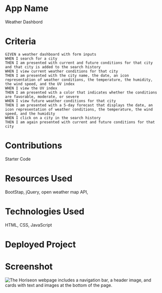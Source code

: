 # App Name
Weather Dashbord

# Criteria
```
GIVEN a weather dashboard with form inputs
WHEN I search for a city
THEN I am presented with current and future conditions for that city and that city is added to the search history
WHEN I view current weather conditions for that city
THEN I am presented with the city name, the date, an icon representation of weather conditions, the temperature, the humidity, the wind speed, and the UV index
WHEN I view the UV index
THEN I am presented with a color that indicates whether the conditions are favorable, moderate, or severe
WHEN I view future weather conditions for that city
THEN I am presented with a 5-day forecast that displays the date, an icon representation of weather conditions, the temperature, the wind speed, and the humidity
WHEN I click on a city in the search history
THEN I am again presented with current and future conditions for that city
```
# Contributions
Starter Code

# Resources Used
BootStap, jQuery, open weather map API, 

# Technologies Used
HTML, CSS, JavaScript
# Deployed Project

# Screenshot
![The Horiseon webpage includes a navigation bar, a header image, and cards with text and images at the bottom of the page.](./Assets/01-html-css-git-homework-demo.png)